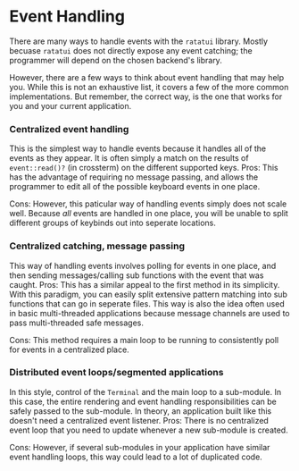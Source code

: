 # Event Handling
There are many ways to handle events with the `ratatui` library. Mostly becuase `ratatui` does not directly expose any event catching; the programmer will depend on the chosen backend's library. 

However, there are a few ways to think about event handling that may help you. While this is not an exhaustive list, it covers a few of the more common implementations. 
But remember, the correct way, is the one that works for you and your current application.

### Centralized event handling
This is the simplest way to handle events because it handles all of the events as they appear. It is often simply a match on the results of `event::read()?` (in crossterm) on the different supported keys. 
Pros:
This has the advantage of requiring no message passing, and allows the programmer to edit all of the possible keyboard events in one place.

Cons:
However, this paticular way of handling events simply does not scale well. Because *all* events are handled in one place, you will be unable to split different groups of keybinds out into seperate locations. 

### Centralized catching, message passing
This way of handling events involves polling for events in one place, and then sending messages/calling sub functions with the event that was caught. 
Pros:
This has a similar appeal to the first method in its simplicity. With this paradigm, you can easily split extensive pattern matching into sub functions that can go in seperate files. 
This way is also the idea often used in basic multi-threaded applications because message channels are used to pass multi-threaded safe messages. 

Cons:
This method requires a main loop to be running to consistently poll for events in a centralized place.

### Distributed event loops/segmented applications
In this style, control of the `Terminal` and the main loop to a sub-module. In this case, the entire rendering and event handling responsibilities can be safely passed to the sub-module. In theory, an application built like this doesn't need a centralized event listener.
Pros:
There is no centralized event loop that you need to update whenever a new sub-module is created.

Cons:
However, if several sub-modules in your application have similar event handling loops, this way could lead to a lot of duplicated code. 

